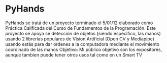 # PyHands
PyHands se tratá de un proyecto terminado el 5/01/12 elaborado como Práctica Calificada del Curso de Fundamentos de la Programación.
Este proyecto se apoya se detección de objetos (siendo especifico, las manos) usando 2 librerías populares de Vision Artificial (Open CV y Mediapipe) usando estás para
dar ordenes a la computadora mediante el movimiento coordinado de las manos
Objetivo:
Mi público objetivo son los expositores, aunque tambien puede tener otros usos tal como en un Smart TV
